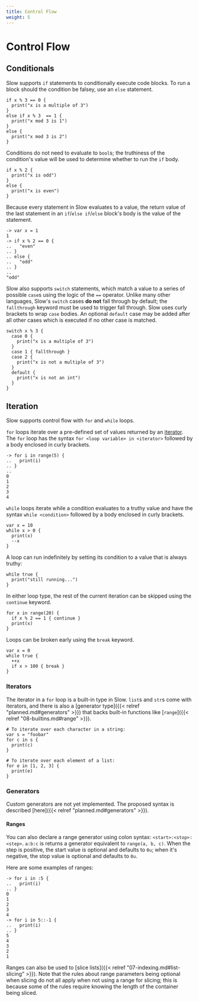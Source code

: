 ```yaml
---
title: Control Flow
weight: 5
---
```


# Control Flow

## Conditionals

Slow supports `if` statements to conditionally execute code blocks. To run a block should the condition be falsey, use an `else` statement.

```
if x % 3 == 0 {
  print("x is a multiple of 3")
}
else if x % 3  == 1 {
  print("x mod 3 is 1")
}
else {
  print("x mod 3 is 2")
}
```

Conditions do not need to evaluate to `bool`s; the truthiness of the condition's value will be used to determine whether to run the `if` body. 

```
if x % 2 {
  print("x is odd")
}
else {
  print("x is even")
}
```

Because every statement in Slow evaluates to a value, the return value of the last statement in an `if`/`else if`/`else` block's body is the value of the statement.

```
-> var x = 1
1
-> if x % 2 == 0 {
..   "even"
.. }
.. else {
..   "odd"
.. }
..
"odd"
```

Slow also supports `switch` statements, which match a value to a series of possible `case`s using the logic of the `==` operator. Unlike many other languages, Slow's `switch` cases **do not** fall through by default; the `fallthrough` keyword must be used to trigger fall through. Slow uses curly brackets to wrap `case` bodies. An optional `default` case may be added after all other cases which is executed if no other case is matched.

```
switch x % 3 {
  case 0 {
    print("x is a multiple of 3")
  }
  case 1 { fallthrough }
  case 2 {
    print("x is not a multiple of 3")
  }
  default {
    print("x is not an int")
  }
}
```

## Iteration

Slow supports control flow with `for` and `while` loops.

`for` loops iterate over a pre-defined set of values returned by an [iterator](#iterators). The `for` loop has the syntax `for <loop variable> in <iterator>` followed by a body enclosed in curly brackets.

```
-> for i in range(5) {
..   print(i)
.. }
..
0
1
2
3
4
```

`while` loops iterate while a condition evaluates to a truthy value and have the syntax `while <condition>` followed by a body enclosed in curly brackets.

```
var x = 10
while x > 0 {
  print(x)
  --x
}
```

A loop can run indefinitely by setting its condition to a value that is always truthy:

```
while true {
  print("still running...")
}
```

In either loop type, the rest of the current iteration can be skipped using the `continue` keyword.

```
for x in range(20) {
  if x % 2 == 1 { continue }
  print(x)
}
```

Loops can be broken early using the `break` keyword.

```
var x = 0
while true {
  ++x
  if x > 100 { break }
}
```

### Iterators

The iterator in a `for` loop is a built-in type in Slow. `list`s and `str`s come with iterators, and there is also a [generator type]({{< relref "planned.md#generators" >}}) that backs built-in functions like [`range`]({{< relref "08-builtins.md#range" >}}).

```
# To iterate over each character in a string:
var s = "foobar"
for c in s {
  print(c)
}

# To iterate over each element of a list:
for e in [1, 2, 3] {
  print(e)
}
```

### Generators

Custom generators are not yet implemented. The proposed syntax is described [here]({{< relref "planned.md#generators" >}}).

#### Ranges

You can also declare a range generator using colon syntax: `<start>:<stop>:<step>`. `a:b:c` is returns a generator equivalent to `range(a, b, c)`. When the step is positive, the start value is optional and defaults to `0u`; when it's negative, the stop value is optional and defaults to `0u`.

Here are some examples of ranges:

```
-> for i in :5 {
..   print(i)
.. }
0
1
2
3
4
-> for i in 5::-1 {
..   print(i)
.. }
5
4
3
2
1
```

Ranges can also be used to [slice lists]({{< relref "07-indexing.md#list-slicing" >}}). Note that the rules about range parameters being optional when slicing do not all apply when not using a range for slicing; this is because some of the rules require knowing the length of the container being sliced.
